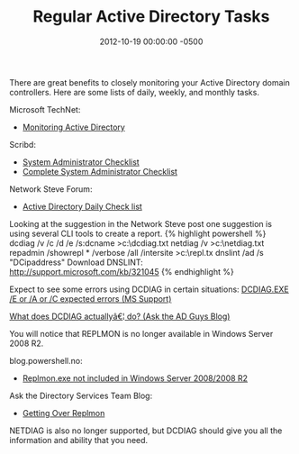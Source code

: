 ﻿---
layout: post
title:  Regular Active Directory Tasks
date:   2012-10-19 00:00:00 -0500
categories: IT
---






There are great benefits to closely monitoring your Active Directory domain controllers. Here are some lists of daily, weekly, and monthly tasks.

Microsoft TechNet:
- <a href="http://technet.microsoft.com/en-us/library/bb727046.aspx">Monitoring Active Directory</a>


Scribd:
- <a href="http://www.scribd.com/doc/4623275/System-Administrator-Checklist">System Administrator Checklist</a>
- <a href="http://www.scribd.com/doc/54687404/Complete-System-Administrator-Checklist">Complete System Administrator Checklist</a>

Network Steve Forum:
- <a href="http://www.networksteve.com/forum/topic.php/Active_Directory_Daily_Check_list/?TopicId=19558&Posts=6">Active Directory Daily Check list</a>

Looking at the suggestion in the Network Steve post one suggestion is using several CLI tools to create a report.
{% highlight powershell %}
dcdiag /v /c /d /e /s:dcname >c:\dcdiag.txt
netdiag /v >c:\netdiag.txt
repadmin /showrepl * /verbose /all /intersite >c:\repl.tx
dnslint /ad /s "DCipaddress"
Download DNSLINT: http://support.microsoft.com/kb/321045
{% endhighlight %}

Expect to see some errors using DCDIAG in certain situations:
<a href="http://support.microsoft.com/kb/2512643">DCDIAG.EXE /E or /A or /C expected errors (MS Support)</a>

<a href="http://blogs.technet.com/b/askds/archive/2011/03/22/what-does-dcdiag-actually-do.aspx">What does DCDIAG actuallyâ€¦ do? (Ask the AD Guys Blog)</a>

You will notice that REPLMON is no longer available in Windows Server 2008 R2.

blog.powershell.no:
- <a href="http://blogs.technet.com/b/askds/archive/2009/07/01/getting-over-replmon.aspx">Replmon.exe not included in Windows Server 2008/2008 R2</a>

Ask the Directory Services Team Blog:
- <a href="http://blogs.technet.com/b/askds/archive/2009/07/01/getting-over-replmon.aspx">Getting Over Replmon</a>

NETDIAG is also no longer supported, but DCDIAG should give you all the information and ability that you need.


